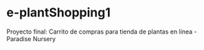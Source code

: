 # e-plantShopping1
Proyecto final: Carrito de compras para tienda de plantas en línea - Paradise Nursery
